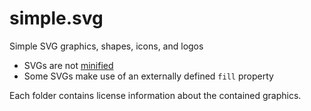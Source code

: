 # simple.svg

Simple SVG graphics, shapes, icons, and logos

- SVGs are not [minified](https://en.wikipedia.org/wiki/Minification_(programming))
- Some SVGs make use of an externally defined `fill` property

Each folder contains license information about the contained graphics.
